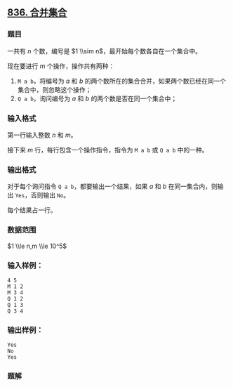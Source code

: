 ## [836\. 合并集合](https://www.acwing.com/problem/content/838/)

### 题目

一共有 $n$ 个数，编号是 $1 \\sim n$，最开始每个数各自在一个集合中。

现在要进行 $m$ 个操作，操作共有两种：

1. `M a b`，将编号为 $a$ 和 $b$ 的两个数所在的集合合并，如果两个数已经在同一个集合中，则忽略这个操作；
2. `Q a b`，询问编号为 $a$ 和 $b$ 的两个数是否在同一个集合中；

### 输入格式

第一行输入整数 $n$ 和 $m$。

接下来 $m$ 行，每行包含一个操作指令，指令为 `M a b` 或 `Q a b` 中的一种。

### 输出格式

对于每个询问指令 `Q a b`，都要输出一个结果，如果 $a$ 和 $b$ 在同一集合内，则输出 `Yes`，否则输出 `No`。

每个结果占一行。

### 数据范围

$1 \\le n,m \\le 10^5$

### 输入样例：

```
4 5
M 1 2
M 3 4
Q 1 2
Q 1 3
Q 3 4
```

### 输出样例：

```
Yes
No
Yes
```

### 题解

